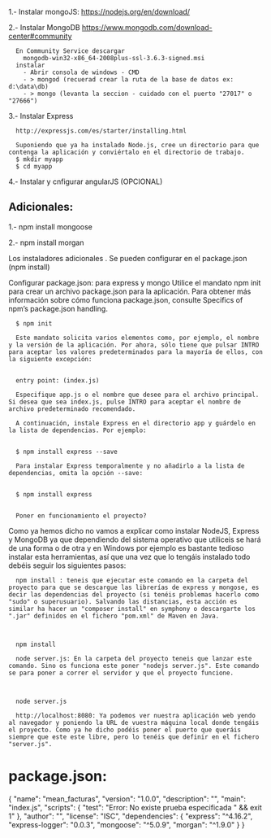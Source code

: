 1.- Instalar mongoJS:
  https://nodejs.org/en/download/


  2.- Instalar MongoDB
      https://www.mongodb.com/download-center#community

      En Community Service descargar
        mongodb-win32-x86_64-2008plus-ssl-3.6.3-signed.msi
      instalar
        - Abrir consola de windows - CMD
        - > mongod (recuerad crear la ruta de la base de datos ex: d:\data\db)
        - > mongo (levanta la seccion - cuidado con el puerto "27017" o "27666")


  3.- Instalar Express

      http://expressjs.com/es/starter/installing.html

      Suponiendo que ya ha instalado Node.js, cree un directorio para que contenga la aplicación y conviértalo en el directorio de trabajo.
      $ mkdir myapp
      $ cd myapp

  4.- Instalar y cnfigurar angularJS (OPCIONAL)

Adicionales:
-------------
  1.- npm install mongoose

  2.- npm install morgan

Los instaladores adicionales . Se pueden configurar en el package.json (npm install)

  Configurar package.json:  para express y mongo
      Utilice el mandato npm init para crear un archivo package.json para la aplicación. Para obtener más información sobre cómo funciona package.json, consulte Specifics of npm’s package.json handling.


      $ npm init

      Este mandato solicita varios elementos como, por ejemplo, el nombre y la versión de la aplicación. Por ahora, sólo tiene que pulsar INTRO para aceptar los valores predeterminados para la mayoría de ellos, con la siguiente excepción:


      entry point: (index.js)

      Especifique app.js o el nombre que desee para el archivo principal. Si desea que sea index.js, pulse INTRO para aceptar el nombre de archivo predeterminado recomendado.

      A continuación, instale Express en el directorio app y guárdelo en la lista de dependencias. Por ejemplo:


      $ npm install express --save

      Para instalar Express temporalmente y no añadirlo a la lista de dependencias, omita la opción --save:


      $ npm install express


      Poner en funcionamiento el proyecto?

  Como ya hemos dicho no vamos a explicar como instalar NodeJS, Express y MongoDB ya que dependiendo del sistema operativo que utiliceis se hará de una forma o de otra y en Windows por ejemplo es bastante tedioso instalar esta herramientas, así que una vez que lo tengáis instalado todo debéis seguir los siguientes pasos:

      npm install : teneis que ejecutar este comando en la carpeta del proyecto para que se descargue las librerías de express y mongose, es decir las dependencias del proyecto (si tenéis problemas hacerlo como "sudo" o superusuario). Salvando las distancias, esta acción es similar ha hacer un "composer install" en symphony o descargarte los ".jar" definidos en el fichero "pom.xml" de Maven en Java.



      npm install

      node server.js: En la carpeta del proyecto teneis que lanzar este comando. Sino os funciona este poner "nodejs server.js". Este comando se para poner a correr el servidor y que el proyecto funcione.



      node server.js

      http://localhost:8080: Ya podemos ver nuestra aplicación web yendo al navegador y poniendo la URL de vuestra máquina local donde tengáis el proyecto. Como ya he dicho podéis poner el puerto que queráis siempre que este este libre, pero lo tenéis que definir en el fichero "server.js".

package.json:
============
{
  "name": "mean_facturas",
  "version": "1.0.0",
  "description": "",
  "main": "index.js",
  "scripts": {
    "test": "Error: No existe prueba especificada \" && exit 1"
  },
  "author": "",
  "license": "ISC",
  "dependencies": {
    "express": "^4.16.2",
    "express-logger": "0.0.3",
    "mongoose": "^5.0.9",
    "morgan": "^1.9.0"
  }
}
